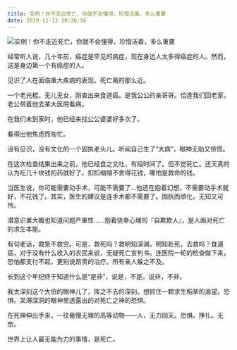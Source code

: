 ```yaml
---
title: 实例！你不走近死亡，你就不会懂得，珍惜活着，多么重要
date: 2019-11-13 18:36:56
---
```


 ![实例！你不走近死亡，你就不会懂得，珍惜活着，多么重要](http://p1.pstatp.com/large/242c00011cf48a12aaf6)

 经常听人说，几十年前，癌症是罕见的病症，现在身边人太多得癌症的人。然而，这是身边第一个有癌症的人。

 见识了人在面临重大疾病的表现。死亡离的那么近。

 一个老光棍。无儿无女，刚查出来食道癌。是我公公的亲哥哥。恰逢我们回老家，老公带着他去某大医院看病。

 在我们未到家时，他已经来找公公婆婆好多次了。

 看得出他焦虑而匆忙。

 没有见识，没有文化的一个固执老头儿。听闻自己生了“大病”，眼神无助又惊慌。

 在这次检查结果出来之前，他已经食之又吐，有段时间了。但不觉死亡。还天真的认为吃几十块钱的药就好了。扣扣缩缩不舍得花钱，哪怕是救命的钱。

 当医生说，你可能需要动手术，可能不需要了…他还在抱着幻想，不需要动手术就好，不花钱了。其实，医生的建议是连手术都不需要了。固执而顽化，无知又可怜。

 潜意识里大概也知道问题严重性……抱着侥幸心理的『自欺欺人』，是人面对死亡的求生本能。

 有句老话，救急不救穷。可是，救死吗？救明知深渊，明知赴死，去救吗？食道癌，对于没有什么收入的农民来说，无疑死亡宣判书。连医院一轮的检查做下来，恐怕都支付不起，更别说昂贵的治疗。所有亲人躲之不及。

 长到这个年纪终于知道什么是“是非”，说是，不是。说非，不非。

 我太深刻这个大伯的眼神儿了，挥之不去的深刻。想抓住一颗求生稻草的渴望。恐惧。呆滞深洞的眼神里透露出的对死亡之神的恐惧。

 在死神伸出手来，一往傲慢无理的高等动物——人，无力回天。恐惧。挣扎。无奈。

 世界上让人最无能为力的事情，是死亡。

